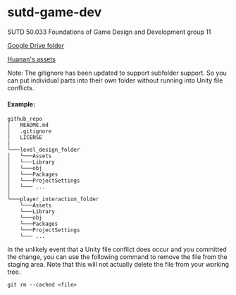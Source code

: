 # sutd-game-dev
SUTD 50.033 Foundations of Game Design and Development group 11

[Google Drive folder](https://drive.google.com/drive/folders/1Ud1KXlZMb4KVLvRn-s2iMxtHzPWAjqoB)

[Huanan's assets](https://raou.itch.io/dungeon-tileset-top-down-rpg/download/HN20XEELIig7SfJjNAmdglDbppSTP83Ty6HsTNIc)

Note: The gitignore has been updated to support subfolder support.
So you can put individual parts into their own folder without running into Unity file conflicts.

#### Example:
```
github_repo
│   README.md
│   .gitignore
│   LICENSE
|
└───level_design_folder
│   └───Assets
│   └───Library
│   └───obj
│   └───Packages
│   └───ProjectSettings
│   └─── ...
│   
└───player_interaction_folder
    └───Assets
    └───Library
    └───obj
    └───Packages
    └───ProjectSettings
    └─── ...
```

In the unlikely event that a Unity file conflict does occur and you committed the change, you can use the following command to remove the file from the staging area.
Note that this will not actually delete the file from your working tree.
```
git rm --cached <file>
```
